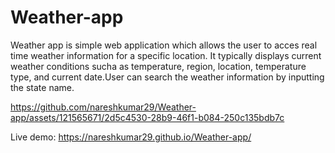 # Weather-app

Weather app is simple web application which allows the user to acces real time weather information for a specific location. It typically displays current weather conditions sucha as temperature, region, location, temperature type, and current date.User can search the weather information by inputting the state name.


https://github.com/nareshkumar29/Weather-app/assets/121565671/2d5c4530-28b9-46f1-b084-250c135bdb7c

Live demo: https://nareshkumar29.github.io/Weather-app/
